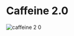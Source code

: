# Caffeine 2.0

![caffeine 2 0](https://github.com/hyusap/caffeine2.0/assets/62436772/9a8401c8-2162-44e1-a248-b9a5cd3b19ad)
